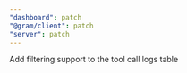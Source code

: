 ```yaml
---
"dashboard": patch
"@gram/client": patch
"server": patch
---
```


Add filtering support to the tool call logs table
